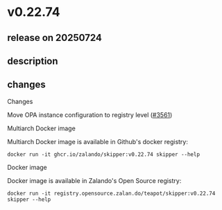 # v0.22.74

## release on 20250724
## description
## changes
Changes

Move OPA instance configuration to registry level (<a class="issue-link js-issue-link" data-error-text="Failed to load title" data-id="3237147137" data-permission-text="Title is private" data-url="https://github.com/zalando/skipper/issues/3561" data-hovercard-type="pull_request" data-hovercard-url="/zalando/skipper/pull/3561/hovercard" href="https://github.com/zalando/skipper/pull/3561">#3561</a>)

Multiarch Docker image

Multiarch Docker image is available in Github's docker registry:

    docker run -it ghcr.io/zalando/skipper:v0.22.74 skipper --help

Docker image

Docker image is available in Zalando's Open Source registry:

    docker run -it registry.opensource.zalan.do/teapot/skipper:v0.22.74 skipper --help



